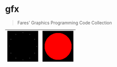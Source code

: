 # gfx

> Fares' Graphics Programming Code Collection

| [![Clock](./renders/clock.png)](./src/clock.cpp) | [![Circle](./renders/circle.png)](./src/circle.cpp) |
| - | -|
